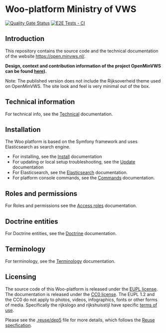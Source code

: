 # Woo-platform Ministry of VWS

[![Quality Gate Status](https://sonarcloud.io/api/project_badges/measure?project=nl-rdo-woo-web-private&metric=alert_status&token=b35ec24b06834af668d51efc85b6f181dabf4a5b)](https://sonarcloud.io/summary/new_code?id=nl-rdo-woo-web-private) [![E2E Tests - CI](https://github.com/minvws/nl-rdo-woo-web-private/actions/workflows/e2e-ci.yml/badge.svg)](https://github.com/minvws/nl-rdo-woo-web-private/actions/workflows/e2e-ci.yml)

## Introduction

This repository contains the source code and the technical documentation of the website <https://open.minvws.nl/>.

**Design, context and contribution information of the project OpenMinVWS can be found [here](https://github.com/minvws/nl-rdo-woo-coordination)).**

Note: The published version does not include the Rijksoverheid theme used on OpenMinVWS. The site look and feel is very minimal out of the box.

## Technical information

For technical info, see the [Technical](docs/technical.md) documentation.

## Installation

The Woo platform is based on the Symfony framework and uses Elasticsearch as search engine.

- For installing, see the [Install](docs/install.md) documentation
- For updating or local setup troubleshooting, see the [Update](docs/update.md) documentation
- For Elasticsearch, see the [Elasticsearch](docs/elastic_index.md) documentation.
- For platform console commands, see the [Commands](docs/commands.md) documentation.

## Roles and permissions

For Roles and permissions see the [Access roles](docs/access-roles.md) documentation.

## Doctrine entities

For Doctrine entities, see the [Doctrine](docs/doctrine.md) documentation.

## Terminology

For terminology, see the [Terminology](docs/terminology.md) documentation.

## Licensing

The source code of this Woo-platform is released under the [EUPL license](./LICENSES/EUPL-1.2.txt).
The documentation is released under the [CC0 license](./LICENSES/CC0-1.0.txt).
The EUPL 1.2 and the CC0 do not apply to photos, videos, infographics, fonts or other forms of media.
Specifically the rijkslogo and rijkshuisstijl have specific [terms of use](./LICENSES/LicenseRef-Proprietary.txt).

Please see the [.reuse/dep5](./.reuse/dep5) file for more details, which follows the [Reuse specfication](https://reuse.software/spec/).
